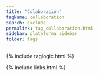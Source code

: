 ```yaml
---
title: "Colaboración"
tagName: collaboration
search: exclude
permalink: tag_collaboration.html
sidebar: plataforma_sidebar
folder: tags
---
```

{% include taglogic.html %}

{% include links.html %}
